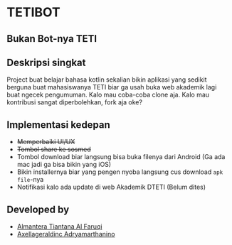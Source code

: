 # TETIBOT
## Bukan Bot-nya TETI
## Deskripsi singkat
Project buat belajar bahasa kotlin sekalian bikin aplikasi yang sedikit berguna buat mahasiswanya TETI biar ga usah buka web akademik lagi buat ngecek pengumuman. Kalo mau coba-coba clone aja. Kalo mau kontribusi sangat diperbolehkan, fork aja oke?
## Implementasi kedepan
* ~~Memperbaiki UI/UX~~
* ~~Tombol share ke sosmed~~
* Tombol download biar langsung bisa buka filenya dari Android (Ga ada mac jadi ga bisa bikin yang iOS)
* Bikin installernya biar yang pengen nyoba langsung cus download `apk file`-nya
* Notifikasi kalo ada update di web Akademik DTETI (Belum dites)

## Developed by
* [Almantera Tiantana Al Faruqi](https://www.instagram.com/almanalfaruq/ "IG-nya Alman")
* [Axellageraldinc Adryamarthanino](https://www.instagram.com/axellageraldinc/ "IG-nya Axell")

